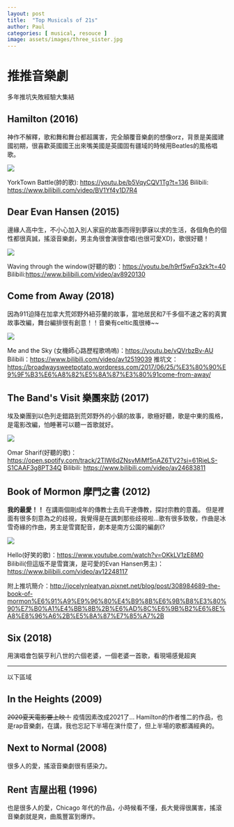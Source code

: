 ```yaml
---
layout: post
title:  "Top Musicals of 21s"
author: Paul
categories: [ musical, resouce ]
image: assets/images/three_sister.jpg
---
```

# 推推音樂劇

多年推坑失敗經驗大集結


## Hamilton (2016)
神作不解釋，歌和舞和舞台都超厲害，完全顛覆音樂劇的想像orz，背景是美國建國初期，很喜歡英國國王出來嘴美國是英國固有疆域的時候用Beatles的風格唱歌。

![](https://i.imgur.com/gkW64hk.jpg)

YorkTown Battle(帥的歌): https://youtu.be/b5VqyCQV1Tg?t=136
Bilibili: https://www.bilibili.com/video/BV1Yf4y1D7R4

## Dear Evan Hansen (2015)
邊緣人高中生，不小心加入別人家庭的故事而得到夢寐以求的生活，各個角色的個性都很真誠，搖滾音樂劇，男主角很會演很會唱(也很可愛XD)，歌很好聽！

![](https://i.imgur.com/w18TtME.jpg)

Waving through the window(好聽的歌)：https://youtu.be/h9rf5wFq3zk?t=40
Bilibili:https://www.bilibili.com/video/av8920130

## Come from Away (2018)
因為911迫降在加拿大荒郊野外紐芬蘭的故事，當地居民和7千多個不速之客的真實故事改編，舞台編排很有創意！！音樂有celtic風很棒~~

![](https://i.imgur.com/QmwjHsV.jpg)

Me and the Sky (女機師心路歷程歌嗚嗚)：https://youtu.be/vQVrbzBv-AU
Bilibili：https://www.bilibili.com/video/av12519039
推坑文：https://broadwaysweetpotato.wordpress.com/2017/06/25/%E3%80%90%E9%9F%B3%E6%A8%82%E5%8A%87%E3%80%91come-from-away/

## The Band's Visit 樂團來訪 (2017)
埃及樂團到以色列走錯路到荒郊野外的小鎮的故事，歌極好聽，歌是中東的風格，是電影改編，怕睡著可以聽一首歌就好。

![](https://i.imgur.com/WvnpJLt.jpg)

Omar Sharif(好聽的歌)：https://open.spotify.com/track/2TlW6dZNsvMiMf5nAZ6TV2?si=61RieLS-S1CAAF3g8PT34Q
Bilibili: https://www.bilibili.com/video/av24683811

## Book of Mormon 摩門之書 (2012)
**我的最愛！！**
在講兩個剛成年的傳教士去烏干達傳教，探討宗教的意義。
但是裡面有很多刻意為之的歧視，我覺得是在諷刺那些歧視啦...歌有很多致敬，作曲是冰雪奇緣的作曲，男主是雪寶配音，劇本是南方公園的編劇(?

![](https://i.imgur.com/9d426Ou.png)


Hello(好笑的歌)：https://www.youtube.com/watch?v=OKkLV1zE8M0
Bilibili(但這版不是雪寶演，是可愛的Evan Hansen男主)： https://www.bilibili.com/video/av12248117

附上推坑簡介：http://jocelynleatyan.pixnet.net/blog/post/308984689-the-book-of-mormon%E6%91%A9%E9%96%80%E4%B9%8B%E6%9B%B8%E3%80%90%E7%B0%A1%E4%BB%8B%2B%E6%AD%8C%E6%9B%B2%E6%8E%A8%E8%96%A6%2B%E5%8A%87%E7%85%A7%2B

## Six (2018)
用演唱會包裝亨利八世的六個老婆，一個老婆一首歌，看現場感覺超爽

-----

以下區域

## In the Heights (2009)
~~2020夏天電影要上映！~~ 疫情因素改成2021了...
Hamilton的作者惟二的作品，也是rap音樂劇，在講，我也忘記下半場在演什麼了，但上半場的歌都滿經典的。

## Next to Normal (2008)
很多人的愛，搖滾音樂劇很有感染力。


## Rent 吉屋出租 (1996)

也是很多人的愛，Chicago 年代的作品，小時候看不懂，長大覺得很厲害，搖滾音樂劇就是爽，曲風豐富到爆炸。

